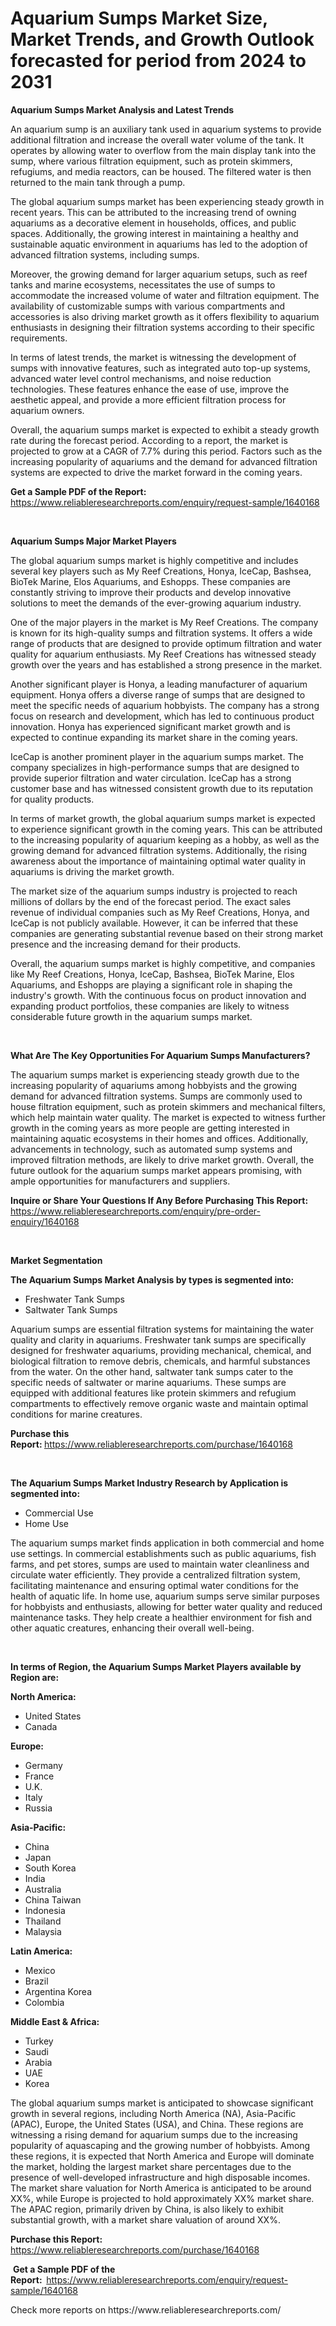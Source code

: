 <p><h1>Aquarium Sumps Market Size, Market Trends, and Growth Outlook forecasted for period from 2024 to 2031</h1></p><p><strong>Aquarium Sumps Market Analysis and Latest Trends</strong></p>
<p><p>An aquarium sump is an auxiliary tank used in aquarium systems to provide additional filtration and increase the overall water volume of the tank. It operates by allowing water to overflow from the main display tank into the sump, where various filtration equipment, such as protein skimmers, refugiums, and media reactors, can be housed. The filtered water is then returned to the main tank through a pump.</p><p>The global aquarium sumps market has been experiencing steady growth in recent years. This can be attributed to the increasing trend of owning aquariums as a decorative element in households, offices, and public spaces. Additionally, the growing interest in maintaining a healthy and sustainable aquatic environment in aquariums has led to the adoption of advanced filtration systems, including sumps.</p><p>Moreover, the growing demand for larger aquarium setups, such as reef tanks and marine ecosystems, necessitates the use of sumps to accommodate the increased volume of water and filtration equipment. The availability of customizable sumps with various compartments and accessories is also driving market growth as it offers flexibility to aquarium enthusiasts in designing their filtration systems according to their specific requirements.</p><p>In terms of latest trends, the market is witnessing the development of sumps with innovative features, such as integrated auto top-up systems, advanced water level control mechanisms, and noise reduction technologies. These features enhance the ease of use, improve the aesthetic appeal, and provide a more efficient filtration process for aquarium owners.</p><p>Overall, the aquarium sumps market is expected to exhibit a steady growth rate during the forecast period. According to a report, the market is projected to grow at a CAGR of 7.7% during this period. Factors such as the increasing popularity of aquariums and the demand for advanced filtration systems are expected to drive the market forward in the coming years.</p></p>
<p><strong>Get a Sample PDF of the Report:&nbsp;</strong> <a href="https://www.reliableresearchreports.com/enquiry/request-sample/1640168">https://www.reliableresearchreports.com/enquiry/request-sample/1640168</a></p>
<p>&nbsp;</p>
<p><strong>Aquarium Sumps Major Market Players</strong></p>
<p><p>The global aquarium sumps market is highly competitive and includes several key players such as My Reef Creations, Honya, IceCap, Bashsea, BioTek Marine, Elos Aquariums, and Eshopps. These companies are constantly striving to improve their products and develop innovative solutions to meet the demands of the ever-growing aquarium industry.</p><p>One of the major players in the market is My Reef Creations. The company is known for its high-quality sumps and filtration systems. It offers a wide range of products that are designed to provide optimum filtration and water quality for aquarium enthusiasts. My Reef Creations has witnessed steady growth over the years and has established a strong presence in the market.</p><p>Another significant player is Honya, a leading manufacturer of aquarium equipment. Honya offers a diverse range of sumps that are designed to meet the specific needs of aquarium hobbyists. The company has a strong focus on research and development, which has led to continuous product innovation. Honya has experienced significant market growth and is expected to continue expanding its market share in the coming years.</p><p>IceCap is another prominent player in the aquarium sumps market. The company specializes in high-performance sumps that are designed to provide superior filtration and water circulation. IceCap has a strong customer base and has witnessed consistent growth due to its reputation for quality products.</p><p>In terms of market growth, the global aquarium sumps market is expected to experience significant growth in the coming years. This can be attributed to the increasing popularity of aquarium keeping as a hobby, as well as the growing demand for advanced filtration systems. Additionally, the rising awareness about the importance of maintaining optimal water quality in aquariums is driving the market growth.</p><p>The market size of the aquarium sumps industry is projected to reach millions of dollars by the end of the forecast period. The exact sales revenue of individual companies such as My Reef Creations, Honya, and IceCap is not publicly available. However, it can be inferred that these companies are generating substantial revenue based on their strong market presence and the increasing demand for their products.</p><p>Overall, the aquarium sumps market is highly competitive, and companies like My Reef Creations, Honya, IceCap, Bashsea, BioTek Marine, Elos Aquariums, and Eshopps are playing a significant role in shaping the industry's growth. With the continuous focus on product innovation and expanding product portfolios, these companies are likely to witness considerable future growth in the aquarium sumps market.</p></p>
<p>&nbsp;</p>
<p><strong>What Are The Key Opportunities For Aquarium Sumps Manufacturers?</strong></p>
<p><p>The aquarium sumps market is experiencing steady growth due to the increasing popularity of aquariums among hobbyists and the growing demand for advanced filtration systems. Sumps are commonly used to house filtration equipment, such as protein skimmers and mechanical filters, which help maintain water quality. The market is expected to witness further growth in the coming years as more people are getting interested in maintaining aquatic ecosystems in their homes and offices. Additionally, advancements in technology, such as automated sump systems and improved filtration methods, are likely to drive market growth. Overall, the future outlook for the aquarium sumps market appears promising, with ample opportunities for manufacturers and suppliers.</p></p>
<p><strong>Inquire or Share Your Questions If Any Before Purchasing This Report:</strong> <a href="https://www.reliableresearchreports.com/enquiry/pre-order-enquiry/1640168">https://www.reliableresearchreports.com/enquiry/pre-order-enquiry/1640168</a></p>
<p>&nbsp;</p>
<p><strong>Market Segmentation</strong></p>
<p><strong>The Aquarium Sumps Market Analysis by types is segmented into:</strong></p>
<p><ul><li>Freshwater Tank Sumps</li><li>Saltwater Tank Sumps</li></ul></p>
<p><p>Aquarium sumps are essential filtration systems for maintaining the water quality and clarity in aquariums. Freshwater tank sumps are specifically designed for freshwater aquariums, providing mechanical, chemical, and biological filtration to remove debris, chemicals, and harmful substances from the water. On the other hand, saltwater tank sumps cater to the specific needs of saltwater or marine aquariums. These sumps are equipped with additional features like protein skimmers and refugium compartments to effectively remove organic waste and maintain optimal conditions for marine creatures.</p></p>
<p><strong>Purchase this Report:&nbsp;</strong><a href="https://www.reliableresearchreports.com/purchase/1640168">https://www.reliableresearchreports.com/purchase/1640168</a></p>
<p>&nbsp;</p>
<p><strong>The Aquarium Sumps Market Industry Research by Application is segmented into:</strong></p>
<p><ul><li>Commercial Use</li><li>Home Use</li></ul></p>
<p><p>The aquarium sumps market finds application in both commercial and home use settings. In commercial establishments such as public aquariums, fish farms, and pet stores, sumps are used to maintain water cleanliness and circulate water efficiently. They provide a centralized filtration system, facilitating maintenance and ensuring optimal water conditions for the health of aquatic life. In home use, aquarium sumps serve similar purposes for hobbyists and enthusiasts, allowing for better water quality and reduced maintenance tasks. They help create a healthier environment for fish and other aquatic creatures, enhancing their overall well-being.</p></p>
<p>&nbsp;</p>
<p><strong>In terms of Region, the Aquarium Sumps Market Players available by Region are:</strong></p>
<p>
    <p> <strong> North America: </strong>
        <ul>
            <li>United States</li>
            <li>Canada</li>
        </ul>
        </p> 
    <p> <strong> Europe: </strong>
        <ul>
            <li>Germany</li>
            <li>France</li>
            <li>U.K.</li>
            <li>Italy</li>
            <li>Russia</li>
        </ul>
        </p> 
    <p> <strong> Asia-Pacific: </strong>
        <ul>
            <li>China</li>
            <li>Japan</li>
            <li>South Korea</li>
            <li>India</li>
            <li>Australia</li>
            <li>China Taiwan</li>
            <li>Indonesia</li>
            <li>Thailand</li>
            <li>Malaysia</li>
        </ul>
        </p> 
    <p> <strong> Latin America: </strong>
        <ul>
            <li>Mexico</li>
            <li>Brazil</li>
            <li>Argentina Korea</li>
            <li>Colombia</li>
        </ul>
        </p> 
    <p> <strong> Middle East & Africa: </strong>
        <ul>
            <li>Turkey</li>
            <li>Saudi</li>
            <li>Arabia</li>
            <li>UAE</li>
            <li>Korea</li>
        </ul>
    </p>
    </p>
<p><p>The global aquarium sumps market is anticipated to showcase significant growth in several regions, including North America (NA), Asia-Pacific (APAC), Europe, the United States (USA), and China. These regions are witnessing a rising demand for aquarium sumps due to the increasing popularity of aquascaping and the growing number of hobbyists. Among these regions, it is expected that North America and Europe will dominate the market, holding the largest market share percentages due to the presence of well-developed infrastructure and high disposable incomes. The market share valuation for North America is anticipated to be around XX%, while Europe is projected to hold approximately XX% market share. The APAC region, primarily driven by China, is also likely to exhibit substantial growth, with a market share valuation of around XX%.</p></p>
<p><strong>Purchase this Report: </strong><a href="https://www.reliableresearchreports.com/purchase/1640168">https://www.reliableresearchreports.com/purchase/1640168</a></p>
<p>&nbsp;<strong>Get a Sample PDF of the Report:&nbsp;&nbsp;</strong><a href="https://www.reliableresearchreports.com/enquiry/request-sample/1640168">https://www.reliableresearchreports.com/enquiry/request-sample/1640168</a></p>
<p><strong></strong></p>
<p>Check more reports on https://www.reliableresearchreports.com/</p>